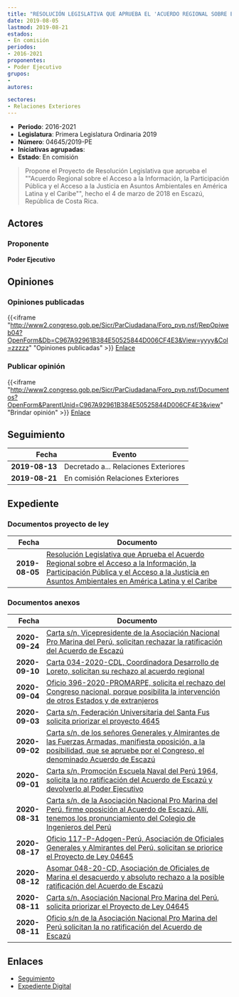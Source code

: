 ```yaml
---
title: "RESOLUCIÓN LEGISLATIVA QUE APRUEBA EL 'ACUERDO REGIONAL SOBRE EL ACCESO A LA INFORMACIÓN, LA PARTICIPACIÓN PÚBLICA Y EL ACCESO A LA JUSTICIA EN ASUNTOS AMBIENTALES EN AMÉRICA LATINA Y EL CARIBE'"
date: 2019-08-05
lastmod: 2019-08-21
estados:
- En comisión
periodos:
- 2016-2021
proponentes:
- Poder Ejecutivo
grupos:
- 
autores:

sectores:
- Relaciones Exteriores
---
```

- **Periodo**: 2016-2021
- **Legislatura**: Primera Legislatura Ordinaria 2019
- **Número**: 04645/2019-PE
- **Iniciativas agrupadas**: 
- **Estado**: En comisión

> Propone el Proyecto de Resolución Legislativa que aprueba el ""Acuerdo Regional sobre el Acceso a la Información, la Participación Pública y el Acceso a la Justicia en Asuntos Ambientales en América Latina y el Caribe"", hecho el 4 de marzo de 2018 en Escazú, República de Costa Rica.


## Actores

### Proponente

**Poder Ejecutivo**

## Opiniones

### Opiniones publicadas

{{<iframe "http://www2.congreso.gob.pe/Sicr/ParCiudadana/Foro_pvp.nsf/RepOpiweb04?OpenForm&Db=C967A92961B384E50525844D006CF4E3&View=yyyy&Col=zzzzz" "Opiniones publicadas" >}}
[Enlace](http://www2.congreso.gob.pe/Sicr/ParCiudadana/Foro_pvp.nsf/RepOpiweb04?OpenForm&Db=C967A92961B384E50525844D006CF4E3&View=yyyy&Col=zzzzz)

### Publicar opinión

{{<iframe "http://www2.congreso.gob.pe/Sicr/ParCiudadana/Foro_pvp.nsf/Documentos?OpenForm&ParentUnid=C967A92961B384E50525844D006CF4E3&view" "Brindar opinión" >}}
[Enlace](http://www2.congreso.gob.pe/Sicr/ParCiudadana/Foro_pvp.nsf/Documentos?OpenForm&ParentUnid=C967A92961B384E50525844D006CF4E3&view)


## Seguimiento

| Fecha | Evento |
|------:|--------|
| **2019-08-13** | Decretado a... Relaciones Exteriores |
| **2019-08-21** | En comisión Relaciones Exteriores |

## Expediente

### Documentos proyecto de ley

| Fecha | Documento |
|------:|-----------|
| **2019-08-05** | [Resolución Legislativa que Aprueba el Acuerdo Regional sobre el Acceso a la Información, la Participación Pública y el Acceso a la Justicia en Asuntos Ambientales en América Latina y el Caribe](http://www.leyes.congreso.gob.pe/Documentos/2016_2021/Proyectos_de_Ley_y_de_Resoluciones_Legislativas/PL0464520190805..pdf) |

### Documentos anexos

| Fecha | Documento |
|------:|-----------|
| **2020-09-24** | [Carta s/n, Vicepresidente de la Asociación Nacional Pro Marina del Perú, solicitan rechazar la ratificación del Acuerdo de Escazú](http://www.leyes.congreso.gob.pe/Documentos/2016_2021/Oficios/Otras_Instituciones/CARTA-S-N-20200924-SOTOMAYOR.pdf) |
| **2020-09-10** | [Carta 034-2020-CDL, Coordinadora Desarrollo de Loreto, solicitan su rechazo al acuerdo regional](http://www.leyes.congreso.gob.pe/Documentos/2016_2021/Oficios/Otras_Instituciones/CARTA-034-2020-CDL.pdf) |
| **2020-09-04** | [Oficio 396-2020-PROMARPE, solicita el rechazo del Congreso nacional, porque posibilita la intervención de otros Estados y de extranjeros](http://www.leyes.congreso.gob.pe/Documentos/2016_2021/Oficios/Otras_Instituciones/OFICIO-396-2020-PROMARPE.pdf) |
| **2020-09-03** | [Carta s/n, Federación Universitaria del Santa Fus solicita priorizar el proyecto 4645](http://www.leyes.congreso.gob.pe/Documentos/2016_2021/Oficios/Otras_Instituciones/CARTA-S-N-20200903-SUSANA.pdf) |
| **2020-09-02** | [Carta s/n, de los señores Generales y Almirantes de las Fuerzas Armadas, manifiesta oposición, a la posibilidad, que se apruebe por el Congreso, el denominado Acuerdo de Escazú](http://www.leyes.congreso.gob.pe/Documentos/2016_2021/Oficios/Otras_Instituciones/CARTA-S-N-20200902-MORALES.pdf) |
| **2020-09-01** | [Carta s/n, Promoción Escuela Naval del Perú 1964, solicita la no ratificación del Acuerdo de Escazú y devolverlo al Poder Ejecutivo](http://www.leyes.congreso.gob.pe/Documentos/2016_2021/Oficios/Otras_Instituciones/CARTA-S-N-20200901-CIUDADNOS.pdf) |
| **2020-08-31** | [Carta s/n, de la Asociación Nacional Pro Marina del Perú, firme oposición al Acuerdo de Escazú. Allí, tenemos los pronunciamiento del Colegio de Ingenieros del Perú](http://www.leyes.congreso.gob.pe/Documentos/2016_2021/Oficios/Otras_Instituciones/CARTA-S-N-20200831-ASOCIACION.pdf) |
| **2020-08-17** | [Oficio 117-P-Adogen-Perú, Asociación de Oficiales Generales y Almirantes del Perú, solicitan se priorice el Proyecto de Ley 04645](http://www.leyes.congreso.gob.pe/Documentos/2016_2021/Oficios/Otras_Instituciones/OFICIO-117-P-ADOGEN-PERU.pdf) |
| **2020-08-12** | [Asomar 048-20-CD, Asociación de Oficiales de Marina el desacuerdo y absoluto rechazo a la posible ratificación del Acuerdo de Escazú](http://www.leyes.congreso.gob.pe/Documentos/2016_2021/Oficios/Otras_Instituciones/ASOMAR-048-20-CD.pdf) |
| **2020-08-11** | [Carta s/n, Asociación Nacional Pro Marina del Perú, solicita priorizar el Proyecto de Ley 04645](http://www.leyes.congreso.gob.pe/Documentos/2016_2021/Oficios/Otras_Instituciones/CARTA-S-N-20200811.pdf) |
| **2020-08-11** | [Oficio s/n de la Asociación Nacional Pro Marina del Perú solicitan la no ratificación del Acuerdo de Escazú](http://www.leyes.congreso.gob.pe/Documentos/2016_2021/Oficios/Otras_Instituciones/OFICIO-S-N-20200811.pdf) |

## Enlaces

- [Seguimiento](http://www2.congreso.gob.pe/Sicr/TraDocEstProc/CLProLey2016.nsf/f7fff46988ca05b1052578e100829cc7/54df1d109ce10a290525844d00626247?OpenDocument)
- [Expediente Digital](http://www2.congreso.gob.pe/Sicr/TraDocEstProc/CLProLey2016.nsf/f7fff46988ca05b1052578e100829cc7/54df1d109ce10a290525844d00626247?OpenDocument&Click=05257FB7005EB655.eb71d0cf91d8294e05256cdf006b5706/$Body/0.1C6C)

